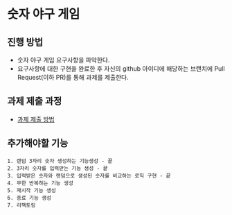 # 숫자 야구 게임
## 진행 방법
* 숫자 야구 게임 요구사항을 파악한다.
* 요구사항에 대한 구현을 완료한 후 자신의 github 아이디에 해당하는 브랜치에 Pull Request(이하 PR)를 통해 과제를 제출한다.

## 과제 제출 과정
* [과제 제출 방법](https://github.com/next-step/nextstep-docs/tree/master/precourse)

## 추가해야할 기능
    1. 랜덤 3자리 숫자 생성하는 기능생성 - 끝
    2. 3자리 숫자를 입력받는 기능 생성 - 끝
    3. 입력받은 숫자와 랜덤으로 생성된 숫자를 비교하는 로직 구현 - 끝
    4. 무한 반복하는 기능 생성
    5. 재시작 기능 생성
    6. 종료 기능 생성
    7. 리팩토링
    
    
